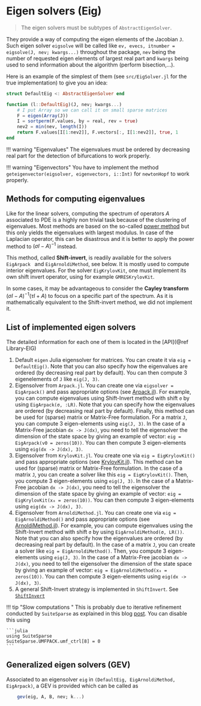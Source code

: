 # Eigen solvers (Eig)

> The eigen solvers must be subtypes of `AbstractEigenSolver`. 

They provide a way of computing the eigen elements of the Jacobian `J`. Such eigen solver `eigsolve` will be called like `ev, evecs, itnumber = eigsolve(J, nev; kwargs...)` throughout the package, `nev` being the number of requested eigen elements of largest real part and `kwargs` being used to send information about the algorithm (perform bisection,...).

 
Here is an example of the simplest of them (see `src/EigSolver.jl` for the true implementation) to give you an idea:

```julia
struct DefaultEig <: AbstractEigenSolver end

function (l::DefaultEig)(J, nev; kwargs...)
	# I put Array so we can call it on small sparse matrices
	F = eigen(Array(J))
	I = sortperm(F.values, by = real, rev = true)
	nev2 = min(nev, length(I))
	return F.values[I[1:nev2]], F.vectors[:, I[1:nev2]], true, 1
end
```

!!! warning "Eigenvalues"
    The eigenvalues must be ordered by decreasing real part for the detection of bifurcations to work properly.

!!! warning "Eigenvectors"
    You have to implement the method `geteigenvector(eigsolver, eigenvectors, i::Int)` for `newtonHopf` to work properly.

## Methods for computing eigenvalues
Like for the linear solvers, computing the spectrum of operators $A$ associated to PDE is a highly non trivial task because of the clustering of eigenvalues. Most methods are based on the so-called [power method](https://en.wikipedia.org/wiki/Power_iteration) but this only yields the eigenvalues with largest modulus. In case of the Laplacian operator, this can be disastrous and it is better to apply the power method to $(\sigma I-A)^{-1}$ instead. 

This method, called **Shift-invert**, is readily available for the solvers `EigArpack ` and `EigArnoldiMethod`, see below. It is mostly used to compute interior eigenvalues. For the solver `EigKrylovKit`, one must implement its own shift invert operator, using for example `GMRESKrylovKit`.

In some cases, it may be advantageous to consider the **Cayley transform** $(\sigma I-A)^{-1}(\tau I+A)$ to focus on a specific part of the spectrum. As it is mathematically equivalent to the Shift-invert method, we did not implement it.


## List of implemented eigen solvers

The detailed information for each one of them is located in the [API](@ref Library-EIG)

1. Default `eigen` Julia eigensolver for matrices. You can create it via `eig = DefaultEig()`. Note that you can also specify how the eigenvalues are ordered (by decreasing real part by default). You can then compute 3 eigenelements of `J` like `eig(J, 3)`.
2. Eigensolver from `Arpack.jl`. You can create one via `eigsolver = EigArpack()` and pass appropriate options (see [Arpack.jl](https://github.com/JuliaLinearAlgebra/Arpack.jl)). For example, you can compute eigenvalues using Shift-Invert method with shift `σ` by using `EigArpack(σ, :LR)`. Note that you can specify how the eigenvalues are ordered (by decreasing real part by default). Finally, this method can be used for (sparse) matrix or Matrix-Free formulation. For a matrix `J`, you can compute 3 eigen-elements using `eig(J, 3)`. In the case of a Matrix-Free jacobian `dx -> J(dx)`, you need to tell the eigensolver the dimension of the state space by giving an example of vector: `eig = EigArpack(v0 = zeros(10))`. You can then compute 3 eigen-elements using `eig(dx -> J(dx), 3)`. 
3. Eigensolver from `KrylovKit.jl`. You create one via `eig = EigKrylovKit()` and pass appropriate options (see [KrylovKit.jl](https://github.com/Jutho/KrylovKit.jl)). This method can be used for (sparse) matrix or Matrix-Free formulation. In the case of a matrix `J`, you can create a solver like this `eig = EigKrylovKit()`. Then, you compute 3 eigen-elements using `eig(J, 3)`. In the case of a Matrix-Free jacobian `dx -> J(dx)`, you need to tell the eigensolver the dimension of the state space by giving an example of vector: `eig = EigKrylovKit(x₀ = zeros(10))`. You can then compute 3 eigen-elements using `eig(dx -> J(dx), 3)`.
4. Eigensolver from `ArnoldiMethod.jl`. You can create one via `eig = EigArnoldiMethod()` and pass appropriate options (see [ArnoldiMethod.jl](https://github.com/haampie/ArnoldiMethod.jl)). For example, you can compute eigenvalues using the Shift-Invert method with shift `σ` by using `EigArnoldiMethod(σ, LR())`. Note that you can also specify how the eigenvalues are ordered (by decreasing real part by default). In the case of a matrix `J`, you can create a solver like `eig = EigArnoldiMethod()`. Then, you compute 3 eigen-elements using `eig(J, 3)`. In the case of a Matrix-Free jacobian `dx -> J(dx)`, you need to tell the eigensolver the dimension of the state space by giving an example of vector: `eig = EigArnoldiMethod(x₀ = zeros(10))`. You can then compute 3 eigen-elements using `eig(dx -> J(dx), 3)`.
5. A general Shift-Invert strategy is implemented in `ShiftInvert`. See [`ShiftInvert`](@ref)

!!! tip "Slow computations "
    This is probably due to iterative refinement conducted by `SuiteSparse` as explained in this blog [post](https://discourse.julialang.org/t/some-eigenpairs-from-a-large-sparse-nonsymmetric-matrix-julia-vs-matlab/93742). You can disable this using

    ```julia
    using SuiteSparse
    SuiteSparse.UMFPACK.umf_ctrl[8] = 0
    ```

## Generalized eigen solvers (GEV)

Associated to an eigensolver `eig` in `(DefaultEig, EigArnoldiMethod, EigArpack)`, a GEV is provided which can be called as

```julia
    gev(eig, A, B, nev; k...)
```
